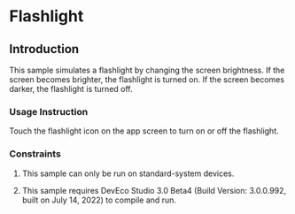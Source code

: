 # Flashlight

## Introduction

This sample simulates a flashlight by changing the screen brightness. If the screen becomes brighter, the flashlight is turned on. If the screen becomes darker, the flashlight is turned off.

### Usage Instruction

Touch the flashlight icon on the app screen to turn on or off the flashlight.

### Constraints

1. This sample can only be run on standard-system devices.

2. This sample requires DevEco Studio 3.0 Beta4 (Build Version: 3.0.0.992, built on July 14, 2022) to compile and run.

